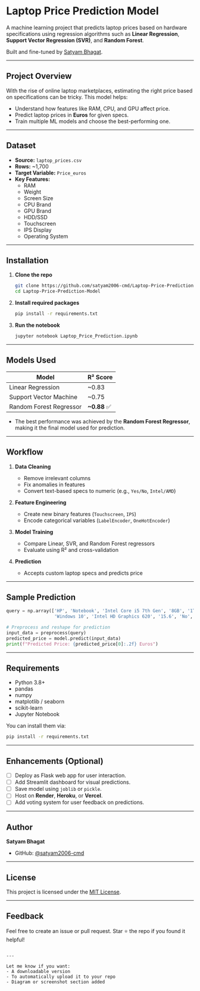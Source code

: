 # Laptop Price Prediction Model

A machine learning project that predicts laptop prices based on hardware specifications using regression algorithms such as **Linear Regression**, **Support Vector Regression (SVR)**, and **Random Forest**.

Built and fine-tuned by [Satyam Bhagat](https://github.com/satyam2006-cmd).

---

## Project Overview

With the rise of online laptop marketplaces, estimating the right price based on specifications can be tricky. This model helps:

- Understand how features like RAM, CPU, and GPU affect price.
- Predict laptop prices in **Euros** for given specs.
- Train multiple ML models and choose the best-performing one.

---

## Dataset

- **Source:** `laptop_prices.csv`
- **Rows:** ~1,700
- **Target Variable:** `Price_euros`
- **Key Features:**
  - RAM
  - Weight
  - Screen Size
  - CPU Brand
  - GPU Brand
  - HDD/SSD
  - Touchscreen
  - IPS Display
  - Operating System

---

## Installation

1. **Clone the repo**
   ```bash
   git clone https://github.com/satyam2006-cmd/Laptop-Price-Prediction-Model.git
   cd Laptop-Price-Prediction-Model


2. **Install required packages**

   ```bash
   pip install -r requirements.txt
   ```

3. **Run the notebook**

   ```bash
   jupyter notebook Laptop_Price_Prediction.ipynb
   ```

---

## Models Used

| Model                   | R² Score     |
| ----------------------- | ------------ |
| Linear Regression       | \~0.83       |
| Support Vector Machine  | \~0.75       |
| Random Forest Regressor | **\~0.88** ✅ |

* The best performance was achieved by the **Random Forest Regressor**, making it the final model used for prediction.

---

## Workflow

1. **Data Cleaning**

   * Remove irrelevant columns
   * Fix anomalies in features
   * Convert text-based specs to numeric (e.g., `Yes/No`, `Intel/AMD`)
2. **Feature Engineering**

   * Create new binary features (`Touchscreen`, `IPS`)
   * Encode categorical variables (`LabelEncoder`, `OneHotEncoder`)
3. **Model Training**

   * Compare Linear, SVR, and Random Forest regressors
   * Evaluate using R² and cross-validation
4. **Prediction**

   * Accepts custom laptop specs and predicts price

---

## Sample Prediction

```python
query = np.array(['HP', 'Notebook', 'Intel Core i5 7th Gen', '8GB', '1TB HDD', 
                  'Windows 10', 'Intel HD Graphics 620', '15.6', 'No', 'No', '2.1'])

# Preprocess and reshape for prediction
input_data = preprocess(query)
predicted_price = model.predict(input_data)
print(f"Predicted Price: {predicted_price[0]:.2f} Euros")
```

---

## Requirements

* Python 3.8+
* pandas
* numpy
* matplotlib / seaborn
* scikit-learn
* Jupyter Notebook

You can install them via:

```bash
pip install -r requirements.txt
```

---

## Enhancements (Optional)

* [ ] Deploy as Flask web app for user interaction.
* [ ] Add Streamlit dashboard for visual predictions.
* [ ] Save model using `joblib` or `pickle`.
* [ ] Host on **Render**, **Heroku**, or **Vercel**.
* [ ] Add voting system for user feedback on predictions.

---

## Author

**Satyam Bhagat**

* GitHub: [@satyam2006-cmd](https://github.com/satyam2006-cmd)

---

## License

This project is licensed under the [MIT License](LICENSE).

---

## Feedback

Feel free to create an issue or pull request. Star ⭐ the repo if you found it helpful!

```

---

Let me know if you want:
- A downloadable version
- To automatically upload it to your repo
- Diagram or screenshot section added
```
